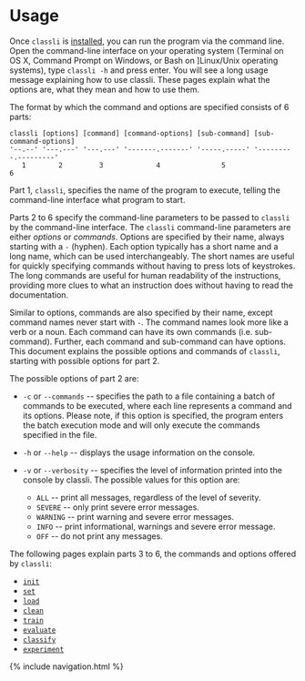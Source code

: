 # Usage

Once `classli` is [installed](../../installation.html), you can run the program via the command line.
Open the command-line interface on your operating system (Terminal on OS X, Command Prompt on Windows, or Bash on
]Linux/Unix operating systems), type `classli -h` and press enter. You will see a long usage message
explaining how to use classli. These pages explain what the options are, what they mean and how
to use them.

The format by which the command and options are specified consists of 6 parts:

    classli [options] [command] [command-options] [sub-command] [sub-command-options]
    '--.--' '---.---' '---.---' '-------.-------' '-----.-----' '---------.---------'
       1        2         3             4               5                 6         

Part 1, `classli`, specifies the name of the program to execute, telling the command-line interface what program to
start.

Parts 2 to 6 specify the command-line parameters to be passed to `classli` by the command-line interface. The `classli`
command-line parameters are either _options_ or _commands_. Options are specified by their name, always starting with a
`-` (hyphen). Each option typically has a short name and a long name, which can be used interchangeably. The short names
are useful for quickly specifying commands without having to press lots of keystrokes. The long commands are useful for
human readability of the instructions, providing more clues to what an instruction does without having to read the
documentation.

Similar to options, commands are also specified by their name, except command names never start with `-`. The command
names look more like a verb or a noun. Each command can have its own commands (i.e. sub-command). Further, each command
and sub-command can have options. This document explains the possible options and commands of `classli`, starting with
possible options for part 2.

The possible options of part 2 are:

* `-c` or `--commands` -- specifies the path to a file containing a batch of commands to be executed, where each line
represents a command and its options. Please note, if this option is specified, the program enters the batch execution
mode and will only execute the commands specified in the file.
* `-h` or `--help` -- displays the usage information on the console.
* `-v` or `--verbosity` -- specifies the level of information printed into the console by classli. The possible values
for this option are:

    - `ALL` -- print all messages, regardless of the level of severity.
    - `SEVERE` -- only print severe error messages.
    - `WARNING` -- print warning and severe error messages.
    - `INFO` -- print informational, warnings and severe error message.
    - `OFF` -- do not print any messages.

The following pages explain parts 3 to 6, the commands and options offered by `classli`:

- [`init`](init.html)
- [`set`](set.html)
- [`load`](load.html)
- [`clean`](clean.html)
- [`train`](train.html)
- [`evaluate`](evaluate.html)
- [`classify`](classify.html)
- [`experiment`](experiment.html)

{% include navigation.html %}
